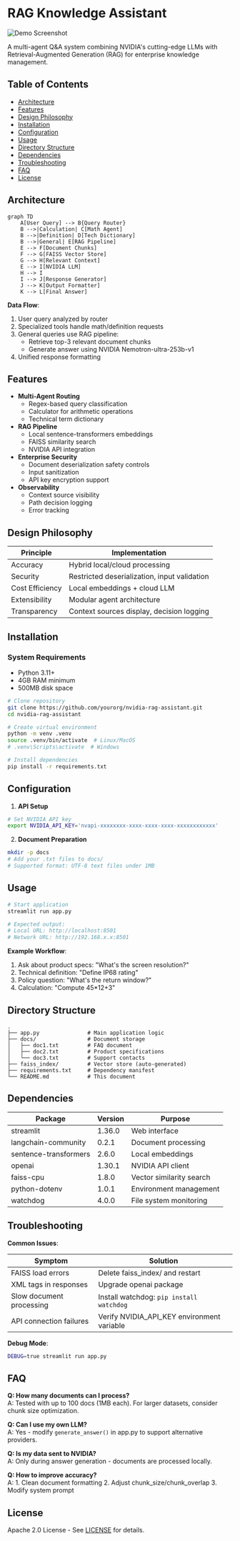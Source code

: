 
# RAG Knowledge Assistant

![Demo Screenshot](https://drive.google.com/uc?export=view&id=1_L9feiEVAl24gQajDXpGj3aG2mYEyCaK)

A multi-agent Q&A system combining NVIDIA's cutting-edge LLMs with Retrieval-Augmented Generation (RAG) for enterprise knowledge management.

## Table of Contents
- [Architecture](#architecture)
- [Features](#features)
- [Design Philosophy](#design-philosophy)
- [Installation](#installation)
- [Configuration](#configuration)
- [Usage](#usage)
- [Directory Structure](#directory-structure)
- [Dependencies](#dependencies)
- [Troubleshooting](#troubleshooting)
- [FAQ](#faq)
- [License](#license)

## Architecture

```mermaid
graph TD
    A[User Query] --> B{Query Router}
    B -->|Calculation| C[Math Agent]
    B -->|Definition| D[Tech Dictionary]
    B -->|General| E[RAG Pipeline]
    E --> F[Document Chunks]
    F --> G[FAISS Vector Store]
    G --> H[Relevant Context]
    E --> I[NVIDIA LLM]
    H --> I
    I --> J[Response Generator]
    J --> K[Output Formatter]
    K --> L[Final Answer]
```

**Data Flow**:
1. User query analyzed by router
2. Specialized tools handle math/definition requests
3. General queries use RAG pipeline:
   - Retrieve top-3 relevant document chunks
   - Generate answer using NVIDIA Nemotron-ultra-253b-v1
4. Unified response formatting

## Features

- **Multi-Agent Routing**
  - Regex-based query classification
  - Calculator for arithmetic operations
  - Technical term dictionary
- **RAG Pipeline**
  - Local sentence-transformers embeddings
  - FAISS similarity search
  - NVIDIA API integration
- **Enterprise Security**
  - Document deserialization safety controls
  - Input sanitization
  - API key encryption support
- **Observability**
  - Context source visibility
  - Path decision logging
  - Error tracking

## Design Philosophy

| Principle              | Implementation                                                                 |
|------------------------|---------------------------------------------------------------------------------|
| Accuracy               | Hybrid local/cloud processing                                                  |
| Security               | Restricted deserialization, input validation                                   |
| Cost Efficiency        | Local embeddings + cloud LLM                                                   |
| Extensibility          | Modular agent architecture                                                     |
| Transparency           | Context sources display, decision logging                                      |

## Installation

### System Requirements
- Python 3.11+
- 4GB RAM minimum
- 500MB disk space

```bash
# Clone repository
git clone https://github.com/yourorg/nvidia-rag-assistant.git
cd nvidia-rag-assistant

# Create virtual environment
python -m venv .venv
source .venv/bin/activate  # Linux/MacOS
# .venv\Scripts\activate  # Windows

# Install dependencies
pip install -r requirements.txt
```

## Configuration

1. **API Setup**
```bash
# Set NVIDIA API key
export NVIDIA_API_KEY='nvapi-xxxxxxxx-xxxx-xxxx-xxxx-xxxxxxxxxxxx'
```

2. **Document Preparation**
```bash
mkdir -p docs
# Add your .txt files to docs/
# Supported format: UTF-8 text files under 1MB
```

## Usage

```bash
# Start application
streamlit run app.py

# Expected output:
# Local URL: http://localhost:8501
# Network URL: http://192.168.x.x:8501
```

**Example Workflow**:
1. Ask about product specs: "What's the screen resolution?"
2. Technical definition: "Define IP68 rating"
3. Policy question: "What's the return window?"
4. Calculation: "Compute 45*12+3"

## Directory Structure

```text
.
├── app.py               # Main application logic
├── docs/                # Document storage
│   ├── doc1.txt         # FAQ document
│   ├── doc2.txt         # Product specifications
│   └── doc3.txt         # Support contacts
├── faiss_index/         # Vector store (auto-generated)
├── requirements.txt     # Dependency manifest
└── README.md            # This document
```

## Dependencies

| Package                | Version  | Purpose                          |
|------------------------|----------|----------------------------------|
| streamlit              | 1.36.0   | Web interface                    |
| langchain-community    | 0.2.1    | Document processing              |
| sentence-transformers  | 2.6.0    | Local embeddings                 |
| openai                 | 1.30.1   | NVIDIA API client                |
| faiss-cpu              | 1.8.0    | Vector similarity search         |
| python-dotenv          | 1.0.1    | Environment management           |
| watchdog               | 4.0.0    | File system monitoring           |

## Troubleshooting

**Common Issues**:

| Symptom                      | Solution                                  |
|------------------------------|-------------------------------------------|
| FAISS load errors            | Delete faiss_index/ and restart           |
| XML tags in responses        | Upgrade openai package                    |
| Slow document processing     | Install watchdog: `pip install watchdog`  |
| API connection failures      | Verify NVIDIA_API_KEY environment variable|

**Debug Mode**:
```bash
DEBUG=true streamlit run app.py
```

## FAQ

**Q: How many documents can I process?**  
A: Tested with up to 100 docs (1MB each). For larger datasets, consider chunk size optimization.

**Q: Can I use my own LLM?**  
A: Yes - modify `generate_answer()` in app.py to support alternative providers.

**Q: Is my data sent to NVIDIA?**  
A: Only during answer generation - documents are processed locally.

**Q: How to improve accuracy?**  
A: 1. Clean document formatting 2. Adjust chunk_size/chunk_overlap 3. Modify system prompt

## License

Apache 2.0 License - See [LICENSE](LICENSE) for details.
